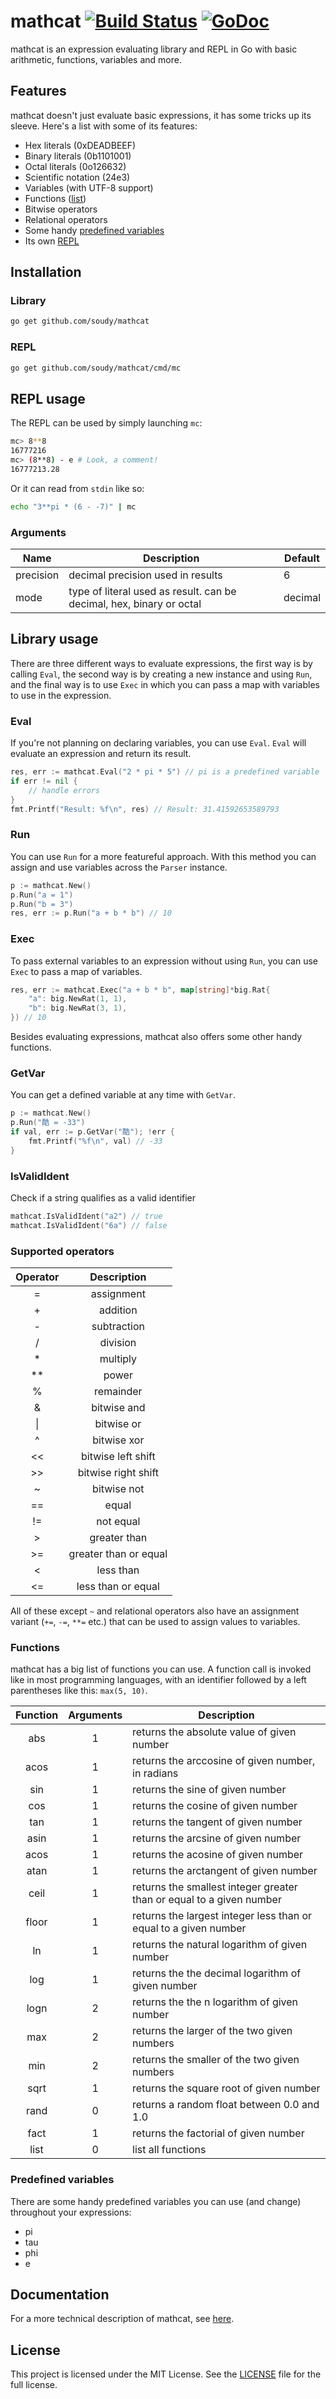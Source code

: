 mathcat [![Build Status](https://travis-ci.org/soudy/mathcat.svg?branch=master)](https://travis-ci.org/soudy/mathcat) [![GoDoc](https://godoc.org/github.com/soudy/mathcat?status.svg)](https://godoc.org/github.com/soudy/mathcat)
===============
mathcat is an expression evaluating library and REPL in Go with basic arithmetic,
functions, variables and more.

## Features
mathcat doesn't just evaluate basic expressions, it has some tricks up its
sleeve. Here's a list with some of its features:

- Hex literals (0xDEADBEEF)
- Binary literals (0b1101001)
- Octal literals (0o126632)
- Scientific notation (24e3)
- Variables (with UTF-8 support)
- Functions ([list](#functions))
- Bitwise operators
- Relational operators
- Some handy [predefined variables](#predefined-variables)
- Its own [REPL](#repl)

## Installation
### Library
```bash
go get github.com/soudy/mathcat
```

### REPL
```bash
go get github.com/soudy/mathcat/cmd/mc
```

## REPL usage
The REPL can be used by simply launching `mc`:
```bash
mc> 8**8
16777216
mc> (8**8) - e # Look, a comment!
16777213.28
```

Or it can read from `stdin` like so:

```bash
echo "3**pi * (6 - -7)" | mc
```

### Arguments

| Name      | Description                                                          | Default |
|-----------|----------------------------------------------------------------------|---------|
| precision | decimal precision used in results                                    | 6       |
| mode      | type of literal used as result. can be decimal, hex, binary or octal | decimal |

## Library usage
There are three different ways to evaluate expressions, the first way is by
calling `Eval`, the second way is by creating a new instance and using `Run`,
and the final way is to use `Exec` in which you can pass a map with variables to
use in the expression.

### Eval
If you're not planning on declaring variables, you can use `Eval`. `Eval`
will evaluate an expression and return its result.

```go
res, err := mathcat.Eval("2 * pi * 5") // pi is a predefined variable
if err != nil {
    // handle errors
}
fmt.Printf("Result: %f\n", res) // Result: 31.41592653589793
```

### Run
You can use `Run` for a more featureful approach. With this method you can
assign and use variables across the `Parser` instance.

```go
p := mathcat.New()
p.Run("a = 1")
p.Run("b = 3")
res, err := p.Run("a + b * b") // 10
```

### Exec
To pass external variables to an expression without using `Run`, you can use
`Exec` to pass a map of variables.

```go
res, err := mathcat.Exec("a + b * b", map[string]*big.Rat{
    "a": big.NewRat(1, 1),
    "b": big.NewRat(3, 1),
}) // 10
```

Besides evaluating expressions, mathcat also offers some other handy functions.
### GetVar
You can get a defined variable at any time with `GetVar`.
```go
p := mathcat.New()
p.Run("酷 = -33")
if val, err := p.GetVar("酷"); !err {
    fmt.Printf("%f\n", val) // -33
}
```

### IsValidIdent
Check if a string qualifies as a valid identifier
```go
mathcat.IsValidIdent("a2") // true
mathcat.IsValidIdent("6a") // false
```

### Supported operators

| Operator   | Description           |
|:----------:|:---------------------:|
| =          | assignment            |
| +          | addition              |
| -          | subtraction           |
| /          | division              |
| *          | multiply              |
| **         | power                 |
| %          | remainder             |
| &          | bitwise and           |
| \|         | bitwise or            |
| ^          | bitwise xor           |
| <<         | bitwise left shift    |
| >>         | bitwise right shift   |
| ~          | bitwise not           |
| ==         | equal                 |
| !=         | not equal             |
| >          | greater than          |
| >=         | greater than or equal |
| <          | less than             |
| <=         | less than or equal    |

All of these except `~` and relational operators also have an assignment
variant (`+=`, `-=`, `**=` etc.) that can be used to assign values to variables.

### Functions
mathcat has a big list of functions you can use. A function call is invoked like
in most programming languages, with an identifier followed by a left parentheses
like this: `max(5, 10)`.

| Function       |     Arguments | Description                                                                      |
| :------------: | :-----------: | -------------------------------------------------------------------------------- |
| abs            |             1 | returns the absolute value of given number                                       |
| acos           |             1 | returns the arccosine of given number, in radians                                |
| sin            |             1 | returns the sine of given number                                                 |
| cos            |             1 | returns the cosine of given number                                               |
| tan            |             1 | returns the tangent of given number                                              |
| asin           |             1 | returns the arcsine of given number                                              |
| acos           |             1 | returns the acosine of given number                                              |
| atan           |             1 | returns the arctangent of given number                                           |
| ceil           |             1 | returns the smallest integer greater than or equal to a given number             |
| floor          |             1 | returns the largest integer less than or equal to a given number                 |
| ln             |             1 | returns the natural logarithm of given number                                    |
| log            |             1 | returns the the decimal logarithm of given number                                |
| logn           |             2 | returns the the n logarithm of given number                                      |
| max            |             2 | returns the larger of the two given numbers                                      |
| min            |             2 | returns the smaller of the two given numbers                                     |
| sqrt           |             1 | returns the square root of given number                                          |
| rand           |             0 | returns a random float between 0.0 and 1.0                                       |
| fact           |             1 | returns the factorial of  given number                                           |
| list           |             0 | list all functions                                                               |

### Predefined variables
There are some handy predefined variables you can use (and change) throughout
your expressions:

- pi
- tau
- phi
- e

## Documentation
For a more technical description of mathcat, see [here](https://godoc.org/github.com/soudy/mathcat).

## License
This project is licensed under the MIT License. See the [LICENSE](https://github.com/soudy/mathcat/blob/master/LICENSE) file for the full license.
